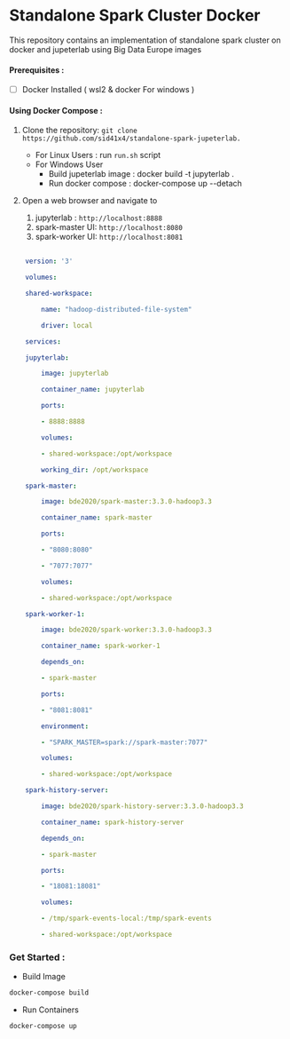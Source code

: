 # Standalone Spark Cluster Docker

This repository contains an implementation of standalone spark cluster on docker and jupeterlab using Big Data Europe images

#### Prerequisites :

* [ ] Docker Installed ( wsl2 & docker For windows )

#### Using Docker Compose :

1. Clone the repository: `git clone https://github.com/sid41x4/standalone-spark-jupeterlab.`

   - For Linux Users : run `run.sh` script
   - For Windows User
     * Build jupeterlab image : docker build -t jupyterlab .
     * Run docker compose : docker-compose up --detach
2. Open a web browser and navigate to

   1. jupyterlab : `http://localhost:8888`
   2. spark-master UI: `http://localhost:8080`
   3. spark-worker UI: `http://localhost:8081`

```yml
  
    version: '3'

    volumes:

    shared-workspace:

        name: "hadoop-distributed-file-system"

        driver: local

    services:

    jupyterlab:

        image: jupyterlab

        container_name: jupyterlab

        ports:

        - 8888:8888

        volumes:

        - shared-workspace:/opt/workspace

        working_dir: /opt/workspace

    spark-master:

        image: bde2020/spark-master:3.3.0-hadoop3.3

        container_name: spark-master

        ports:

        - "8080:8080"

        - "7077:7077"

        volumes:

        - shared-workspace:/opt/workspace

    spark-worker-1:

        image: bde2020/spark-worker:3.3.0-hadoop3.3

        container_name: spark-worker-1

        depends_on:

        - spark-master

        ports:

        - "8081:8081"

        environment:

        - "SPARK_MASTER=spark://spark-master:7077"

        volumes:

        - shared-workspace:/opt/workspace

    spark-history-server:

        image: bde2020/spark-history-server:3.3.0-hadoop3.3

        container_name: spark-history-server

        depends_on:

        - spark-master

        ports:

        - "18081:18081"

        volumes:

        - /tmp/spark-events-local:/tmp/spark-events

        - shared-workspace:/opt/workspace
```

### Get Started :

- Build Image

```bash
docker-compose build
```

* Run Containers

```bash
docker-compose up
```

